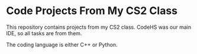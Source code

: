 # Code Projects From My CS2 Class
This repository contains projects from my CS2 class. 
CodeHS was our main IDE, so all tasks are from them.

The coding language is either C++ or Python.
